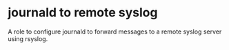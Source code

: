 # journald to remote syslog

A role to configure journald to forward messages to a remote syslog server using rsyslog.
